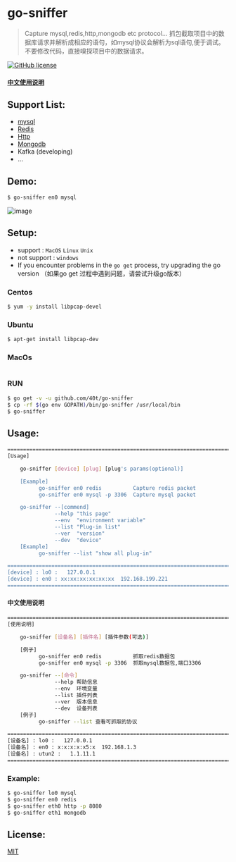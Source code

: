 
# go-sniffer

> Capture mysql,redis,http,mongodb etc protocol...
> 抓包截取项目中的数据库请求并解析成相应的语句，如mysql协议会解析为sql语句,便于调试。
> 不要修改代码，直接嗅探项目中的数据请求。

[![GitHub license](https://img.shields.io/github/license/40t/go-sniffer.svg?style=popout-square)](https://github.com/40t/go-sniffer/blob/master/LICENSE)

#### [中文使用说明](#中文使用说明)

## Support List:
- [mysql](#mysql)
- [Redis](#redis)
- [Http](#http)
- [Mongodb](#mongodb)
- Kafka (developing)
- ...

## Demo:
``` bash
$ go-sniffer en0 mysql
```
![image](https://github.com/40t/go-sniffer/raw/master/images/demo.gif)
## Setup:
- support : `MacOS` `Linux` `Unix`
- not support : `windows`
- If you encounter problems in the `go get` process, try upgrading the go version （如果go get 过程中遇到问题，请尝试升级go版本）

### Centos
``` bash
$ yum -y install libpcap-devel
```
### Ubuntu
``` bash
$ apt-get install libpcap-dev
```
### MacOs
``` bash

```
### RUN
``` bash
$ go get -v -u github.com/40t/go-sniffer
$ cp -rf $(go env GOPATH)/bin/go-sniffer /usr/local/bin
$ go-sniffer
```
## Usage:
``` bash
==================================================================================
[Usage]

    go-sniffer [device] [plug] [plug's params(optional)]

    [Example]
          go-sniffer en0 redis          Capture redis packet
          go-sniffer en0 mysql -p 3306  Capture mysql packet

    go-sniffer --[commend]
               --help "this page"
               --env  "environment variable"
               --list "Plug-in list"
               --ver  "version"
               --dev  "device"
    [Example]
          go-sniffer --list "show all plug-in"

==================================================================================
[device] : lo0 :   127.0.0.1
[device] : en0 : xx:xx:xx:xx:xx:xx  192.168.199.221
==================================================================================
```

#### 中文使用说明
``` bash
=======================================================================
[使用说明]

    go-sniffer [设备名] [插件名] [插件参数(可选)]

    [例子]
          go-sniffer en0 redis          抓取redis数据包
          go-sniffer en0 mysql -p 3306  抓取mysql数据包,端口3306

    go-sniffer --[命令]
               --help 帮助信息
               --env  环境变量
               --list 插件列表
               --ver  版本信息
               --dev  设备列表
    [例子]
          go-sniffer --list 查看可抓取的协议

=======================================================================
[设备名] : lo0 :   127.0.0.1
[设备名] : en0 : x:x:x:x:x5:x  192.168.1.3
[设备名] : utun2 :   1.1.11.1
=======================================================================
```

### Example:
``` bash
$ go-sniffer lo0 mysql 
$ go-sniffer en0 redis 
$ go-sniffer eth0 http -p 8080
$ go-sniffer eth1 mongodb
```
## License:
[MIT](http://opensource.org/licenses/MIT)
